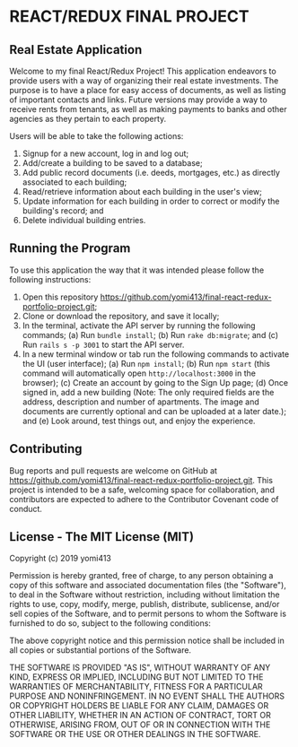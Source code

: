 # REACT/REDUX FINAL PROJECT

## Real Estate Application

Welcome to my final React/Redux Project! This application endeavors to provide users with a way of organizing their real estate investments. The purpose is to have a place for easy access of documents, as well as listing of important contacts and links. Future versions may provide a way to receive rents from tenants, as well as making payments to banks and other agencies as they pertain to each property.

Users will be able to take the following actions:

1. Signup for a new account, log in and log out;
2. Add/create a building to be saved to a database;
3. Add public record documents (i.e. deeds, mortgages, etc.) as directly associated to each building;
4. Read/retrieve information about each building in the user's view;
5. Update information for each building in order to correct or modify the building's record; and
6. Delete individual building entries.

## Running the Program

To use this application the way that it was intended please follow the following instructions:

1. Open this repository https://github.com/yomi413/final-react-redux-portfolio-project.git;
2. Clone or download the repository, and save it locally;
3. In the terminal, activate the API server by running the following commands;
   (a) Run `bundle install`;
   (b) Run `rake db:migrate`; and
   (c) Run `rails s -p 3001` to start the API server.
4. In a new terminal window or tab run the following commands to activate the UI (user interface);
   (a) Run `npm install`;
   (b) Run `npm start` (this command will automatically open `http://localhost:3000` in the browser);
   (c) Create an account by going to the Sign Up page;
   (d) Once signed in, add a new building (Note: The only required fields are the address, description and number of apartments. The image and documents are currently optional and can be uploaded at a later date.); and
   (e) Look around, test things out, and enjoy the experience.

## Contributing

Bug reports and pull requests are welcome on GitHub at https://github.com/yomi413/final-react-redux-portfolio-project.git. This project is intended to be a safe, welcoming space for collaboration, and contributors are expected to adhere to the Contributor Covenant code of conduct.

## License - The MIT License (MIT)

Copyright (c) 2019 yomi413

Permission is hereby granted, free of charge, to any person obtaining a copy of this software and associated documentation files (the "Software"), to deal in the Software without restriction, including without limitation the rights to use, copy, modify, merge, publish, distribute, sublicense, and/or sell copies of the Software, and to permit persons to whom the Software is furnished to do so, subject to the following conditions:

The above copyright notice and this permission notice shall be included in all copies or substantial portions of the Software.

THE SOFTWARE IS PROVIDED "AS IS", WITHOUT WARRANTY OF ANY KIND, EXPRESS OR IMPLIED, INCLUDING BUT NOT LIMITED TO THE WARRANTIES OF MERCHANTABILITY, FITNESS FOR A PARTICULAR PURPOSE AND NONINFRINGEMENT. IN NO EVENT SHALL THE AUTHORS OR COPYRIGHT HOLDERS BE LIABLE FOR ANY CLAIM, DAMAGES OR OTHER LIABILITY, WHETHER IN AN ACTION OF CONTRACT, TORT OR OTHERWISE, ARISING FROM, OUT OF OR IN CONNECTION WITH THE SOFTWARE OR THE USE OR OTHER DEALINGS IN THE SOFTWARE.

